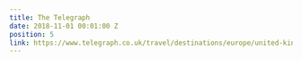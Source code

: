 ```yaml
---
title: The Telegraph
date: 2018-11-01 00:01:00 Z
position: 5
link: https://www.telegraph.co.uk/travel/destinations/europe/united-kingdom/england/kent/articles/hotel-hit-squad-inside-the-rose-hotel-deal/
---
```


